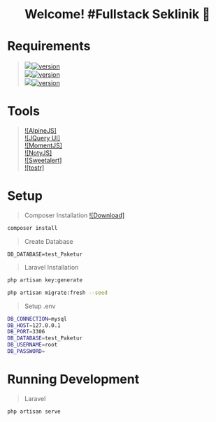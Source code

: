 <h1 align='center'>Welcome! #Fullstack Seklinik 🚀</h1>

# Requirements
> [<img src="https://img.shields.io/badge/PHP-777BB4?style=for-the-badge&logo=php&logoColor=white" />![version](https://img.shields.io/badge/version-8.2.12-blue)](https://sourceforge.net/projects/xampp/files/XAMPP%20Windows/8.2.12/xampp-windows-x64-8.2.12-0-VS16-installer.exe/download) </br>
> [<img src="https://img.shields.io/badge/Laravel-FF2D20?style=for-the-badge&logo=laravel&logoColor=white" />![version](https://img.shields.io/badge/version-11.xx-blue)](https://laravel.com/docs/11.x/installation) </br>
> [<img src="https://img.shields.io/badge/MySQL-005C84?style=for-the-badge&logo=mysql&logoColor=white" />![version](https://img.shields.io/badge/version-8.0.39-blue)](https://dev.mysql.com/downloads/installer/) </br>

# Tools
> [![AlpineJS]](https://alpinejs.dev/essentials/installation) </br>
> [![JQuery UI]](https://jqueryui.com) </br>
> [![MomentJS]](https://momentjs.com) </br>
> [![NotyJS]](https://www.jsdelivr.com/package/npm/noty) </br>
> [![Sweetalert]](https://sweetalert2.github.io) </br>
> [![tostr]](https://www.jsdelivr.com/package/npm/toastr) </br>

# Setup
> Composer Installation
> [![Download]](https://getcomposer.org/download/) </br>
```bash
composer install
```
> Create Database
```
DB_DATABASE=test_Paketur
```
> Laravel Installation
```bash
php artisan key:generate
```
```bash
php artisan migrate:fresh --seed
```
> Setup .env
```bash
DB_CONNECTION=mysql
DB_HOST=127.0.0.1
DB_PORT=3306
DB_DATABASE=test_Paketur
DB_USERNAME=root
DB_PASSWORD=
```

# Running Development
> Laravel
```bash
php artisan serve
```
